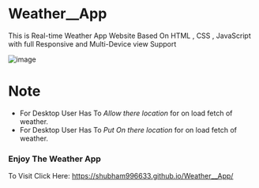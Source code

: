 # Weather__App

 This is Real-time Weather App Website Based On HTML , CSS , JavaScript with full Responsive and Multi-Device view Support
 
 ![image](https://user-images.githubusercontent.com/65014926/184064837-495ef1cd-5f65-4ca9-b7ec-1c46184c6454.png)
 
 
 <h1> Note</h1>
 
 <ul>
 <li>For Desktop User Has To <em>Allow there location</em> for on load fetch of weather.</li>
 <li>For Desktop User Has To<em> Put <i>On</i> there location</em> for on load fetch of weather.</li>
 </ul>
 
 <h3>Enjoy The Weather App</h3>


To Visit Click Here: https://shubham996633.github.io/Weather__App/
